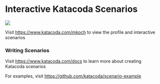 # Interactive Katacoda Scenarios

[![](http://shields.katacoda.com/katacoda/mkoch/count.svg)](https://www.katacoda.com/mkoch "Get your profile on Katacoda.com")

Visit https://www.katacoda.com/mkoch to view the profile and interactive scenarios

### Writing Scenarios
Visit https://www.katacoda.com/docs to learn more about creating Katacoda scenarios

For examples, visit https://github.com/katacoda/scenario-example
